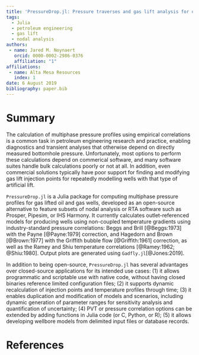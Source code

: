 ```yaml
---
title: 'PressureDrop.jl: Pressure traverses and gas lift analysis for oil & gas wells'
tags:
  - Julia
  - petroleum engineering
  - gas lift
  - nodal analysis
authors:
 - name: Jared M. Noynaert
   orcid: 0000-0002-2986-0376
   affiliation: "1"
affiliations:
 - name: Alta Mesa Resources
   index: 1
date: 6 August 2019
bibliography: paper.bib
---
```


# Summary

The calculation of multiphase pressure profiles using empirical correlations is a common task in petroleum engineering research and practice, enabling diagnostics and transient analyses that otherwise depend on directly measured bottomhole pressure. Unfortunately, most options to perform these calculations depend on commerical software, and many software suites handle bulk calculations poorly or not at all. In addition, even commercial solutions typically have poor support for finding and modifying gas lift injection points for repeatedly modelling wells with that type of artificial lift. 

``PressureDrop.jl`` is a Julia package for computing multiphase pressure profiles for gas lifted oil and gas wells, developed as an open-source alternative to feature subsets of nodal analysis or RTA software such as Prosper, Pipesim, or IHS Harmony. It currently calculates outlet-referenced models for producing wells using non-coupled temperature gradients using industry-standard pressure correlations: Beggs and Brill [@Beggs:1973] with the Payne [@Payne:1979] correction, and Hagedorn and Brown [@Brown:1977] with the Griffith bubble flow [@Griffith:1961] correction, as well as the Ramey and Shiu temperature correlations [@Ramey:1962; @Shiu:1980]. Output plots are generated using `Gadfly.jl`[@Jones:2019].

In addition to being open-source, ``PressureDrop.jl`` has several advantages over closed-source applications for its intended use cases: (1) it allows programmatic and scriptable use with native code, without having closed binaries reference limited configuration files; (2) it supports dynamic recalculation of injection points and temperature profiles through time; (3) it enables duplication and modification of models and scenarios, including dynamic generation of parameter ranges for sensitivity analysis and quantification of uncertainty; (4) PVT or pressure correlation options can be extended by adding functions in Julia code (or C, Python, or R); (5) it allows developing wellbore models from delimited input files or database records.

# References
